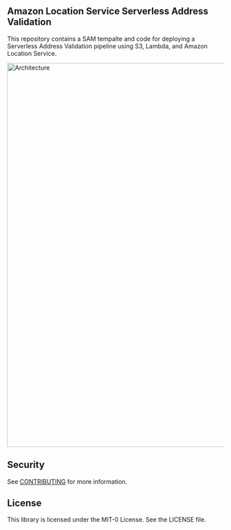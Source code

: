 ## Amazon Location Service Serverless Address Validation 

This repository contains a SAM tempalte and code for deploying a Serverless Address Validation pipeline using S3, Lambda, and Amazon Location Service.

<img width="891" alt="Architecture" src="https://user-images.githubusercontent.com/73195085/141511303-9475720d-778d-4fd6-9305-3c2acdf00484.png">



## Security

See [CONTRIBUTING](CONTRIBUTING.md#security-issue-notifications) for more information.

## License

This library is licensed under the MIT-0 License. See the LICENSE file.

